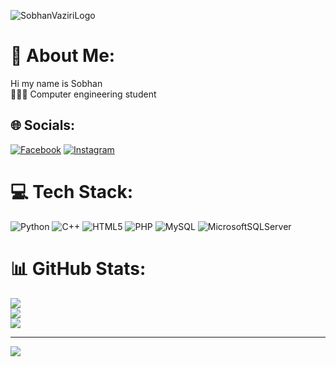 ![SobhanVaziriLogo](https://github.com/SobhanVaziri/SobhanVaziri/assets/160171825/c1d88e9b-cc23-4d14-829a-dc11cc066e58)



# 💫 About Me:
Hi my name is Sobhan<br>
👨🏻‍🎓 Computer engineering student<br>


## 🌐 Socials:
[![Facebook](https://img.shields.io/badge/Facebook-%231877F2.svg?logo=Facebook&logoColor=white)](https://www.facebook.com/svsobhan.vaziri?mibextid=ZbWKwL) [![Instagram](https://img.shields.io/badge/Instagram-%23E4405F.svg?logo=Instagram&logoColor=white)]([https://instagram.com/_sobhan_sv](https://www.instagram.com/_sobhan_sv?igsh=MXBuZzl0YmtianM1MA==)) 

# 💻 Tech Stack:
![Python](https://img.shields.io/badge/python-3670A0?style=for-the-badge&logo=python&logoColor=ffdd54) ![C++](https://img.shields.io/badge/c++-%2300599C.svg?style=for-the-badge&logo=c%2B%2B&logoColor=white) ![HTML5](https://img.shields.io/badge/html5-%23E34F26.svg?style=for-the-badge&logo=html5&logoColor=white) ![PHP](https://img.shields.io/badge/php-%23777BB4.svg?style=for-the-badge&logo=php&logoColor=white) ![MySQL](https://img.shields.io/badge/mysql-4479A1.svg?style=for-the-badge&logo=mysql&logoColor=white) ![MicrosoftSQLServer](https://img.shields.io/badge/Microsoft%20SQL%20Server-CC2927?style=for-the-badge&logo=microsoft%20sql%20server&logoColor=white)
# 📊 GitHub Stats:
![](https://github-readme-stats.vercel.app/api?username=SobhanVaziri&theme=dark&hide_border=true&include_all_commits=true&count_private=true)<br/>
![](https://github-readme-streak-stats.herokuapp.com/?user=SobhanVaziri&theme=dark&hide_border=true)<br/>
![](https://github-readme-stats.vercel.app/api/top-langs/?username=SobhanVaziri&theme=dark&hide_border=true&include_all_commits=true&count_private=true&layout=compact)

---
[![](https://visitcount.itsvg.in/api?id=SobhanVaziri&icon=0&color=0)](https://visitcount.itsvg.in)

<!-- Proudly created with GPRM ( https://gprm.itsvg.in ) -->
